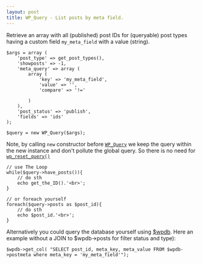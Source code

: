 ```yaml
---
layout: post
title: WP_Query - List posts by meta field.
---
```


Retrieve an array with all (published) post IDs for (queryable) post types having a custom field `my_meta_field` with a value (string).

```
$args = array (
    'post_type' => get_post_types(),
    'showposts' => -1,
    'meta_query' => array (
        array (
            'key' => 'my_meta_field',
            'value' => '',
            'compare' => '!='

        )
    ),
    'post_status' => 'publish',
    'fields' => 'ids'
);

$query = new WP_Query($args);
```

Note, by calling `new` constructor before [`WP_Query`](https://codex.wordpress.org/Function_Reference/WP_Query) we keep the query within the new instance and don't pollute the global query.
So there is no need for [`wp_reset_query()`](https://codex.wordpress.org/Function_Reference/wp_reset_query)


```
// use The Loop
while($query->have_posts()){
    // do sth
    echo get_the_ID().'<br>';
}

// or foreach yourself
foreach($query->posts as $post_id){
    // do sth
    echo $post_id.'<br>';
}
```

Alternatively you could query the database yourself using [$wpdb](https://codex.wordpress.org/Class_Reference/wpdb#SELECT_a_Column).
Here an example without a JOIN to $wpdb->posts for filter status and type):

```
$wpdb->get_col( "SELECT post_id, meta_key, meta_value FROM $wpdb->postmeta where meta_key = 'my_meta_field'");
```
